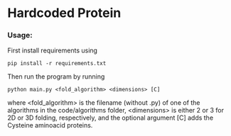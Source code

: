 # Hardcoded Protein

### Usage:  
First install requirements using
```
pip install -r requirements.txt
```

Then run the program by running
```
python main.py <fold_algorithm> <dimensions> [C]
```

where \<fold_algorithm\> is the filename (without .py) of one of the algorithms in the code/algorithms folder, 
\<dimensions\> is either 2 or 3 for 2D or 3D folding, respectively, and the optional argument \[C\] adds the
Cysteine aminoacid proteins. 
